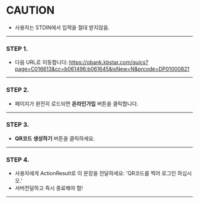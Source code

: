 # CAUTION

- 사용자는 STDIN에서 입력을 절대 받지않음.

---

### STEP 1.

- 다음 URL로 이동합니다: https://obank.kbstar.com/quics?page=C016613&cc=b061496:b061645&isNew=N&prcode=DP01000821

---

### STEP 2.

- 페이지가 완전히 로드되면 **온라인가입** 버튼을 클릭합니다.

---

### STEP 3.

- **QR코드 생성하기** 버튼을 클릭하세요.

---

### STEP 4.

- 사용자에게 ActionResult로 이 문장을 전달하세요: 'QR코드를 찍어 로그인 하십시오.'
- 서버전달하고 즉시 종료해야 함!

---
